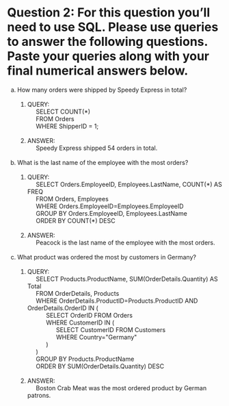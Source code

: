 # Question 2: For this question you’ll need to use SQL. Please use queries to answer the following questions. Paste your queries along with your final numerical answers below. 


<ol type="a">
    <li> How many orders were shipped by Speedy Express in total?
        <ol type="1">
            <br><li> QUERY:
                <br> &nbsp;&nbsp;&nbsp;&nbsp; SELECT COUNT(*) 
                <br> &nbsp;&nbsp;&nbsp;&nbsp; FROM Orders
                <br> &nbsp;&nbsp;&nbsp;&nbsp; WHERE ShipperID = 1;
            </li>
            <br>
            <li> ANSWER:
                <br> &nbsp;&nbsp;&nbsp;&nbsp; Speedy Express shipped 54 orders in total.
            </li>
        </ol>
    </li>
    <br>
    <li> What is the last name of the employee with the most orders?
        <ol type="1">
            <br><li> QUERY:
                <br> &nbsp;&nbsp;&nbsp;&nbsp; SELECT Orders.EmployeeID, Employees.LastName, COUNT(*) AS FREQ
                <br> &nbsp;&nbsp;&nbsp;&nbsp; FROM Orders, Employees
                <br> &nbsp;&nbsp;&nbsp;&nbsp; WHERE Orders.EmployeeID=Employees.EmployeeID
                <br> &nbsp;&nbsp;&nbsp;&nbsp; GROUP BY Orders.EmployeeID, Employees.LastName
                <br> &nbsp;&nbsp;&nbsp;&nbsp; ORDER BY COUNT(*) DESC
            </li>
            <br>
            <li> ANSWER:
                <br> &nbsp;&nbsp;&nbsp;&nbsp; Peacock is the last name of the employee with the most orders.
            </li>
        </ol>
    </li>
    <br>
    <li> What product was ordered the most by customers in Germany?
        <ol type="1">
            <br><li> QUERY:
                <br> &nbsp;&nbsp;&nbsp;&nbsp; SELECT Products.ProductName, SUM(OrderDetails.Quantity) AS Total
                <br> &nbsp;&nbsp;&nbsp;&nbsp; FROM OrderDetails, Products
                <br> &nbsp;&nbsp;&nbsp;&nbsp; WHERE OrderDetails.ProductID=Products.ProductID AND OrderDetails.OrderID IN (
                <br> &nbsp;&nbsp;&nbsp;&nbsp;&nbsp;&nbsp;&nbsp;&nbsp;&nbsp;&nbsp; SELECT OrderID FROM Orders
                <br> &nbsp;&nbsp;&nbsp;&nbsp;&nbsp;&nbsp;&nbsp;&nbsp;&nbsp;&nbsp; WHERE CustomerID IN (
                <br> &nbsp;&nbsp;&nbsp;&nbsp;&nbsp;&nbsp;&nbsp;&nbsp;&nbsp;&nbsp;&nbsp;&nbsp;&nbsp;&nbsp;&nbsp;&nbsp; SELECT CustomerID FROM Customers
                <br> &nbsp;&nbsp;&nbsp;&nbsp;&nbsp;&nbsp;&nbsp;&nbsp;&nbsp;&nbsp;&nbsp;&nbsp;&nbsp;&nbsp;&nbsp;&nbsp; WHERE Country="Germany"
                <br> &nbsp;&nbsp;&nbsp;&nbsp;&nbsp;&nbsp;&nbsp;&nbsp;&nbsp;&nbsp; )
                <br> &nbsp;&nbsp;&nbsp;&nbsp; )
                <br> &nbsp;&nbsp;&nbsp;&nbsp; GROUP BY Products.ProductName
                <br> &nbsp;&nbsp;&nbsp;&nbsp; ORDER BY SUM(OrderDetails.Quantity) DESC
            </li>
            <br>
            <li> ANSWER:
                <br> &nbsp;&nbsp;&nbsp;&nbsp; Boston Crab Meat was the most ordered product by German patrons.
            </li>
        </ol>
    </li>            
</ol>
